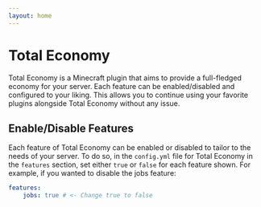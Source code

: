 ```yaml
---
layout: home
---
```


# Total Economy

Total Economy is a Minecraft plugin that aims to provide a full-fledged economy for your server. Each feature can be enabled/disabled and configured to your liking. This allows you to continue using your favorite plugins alongside Total Economy without any issue.

## Enable/Disable Features

Each feature of Total Economy can be enabled or disabled to tailor to the needs of your server. To do so, in the `config.yml` file for Total Economy in the `features` section, set either `true` or `false` for each feature shown. For example, if you wanted to disable the jobs feature:

```yml
features:
    jobs: true # <- Change true to false
```